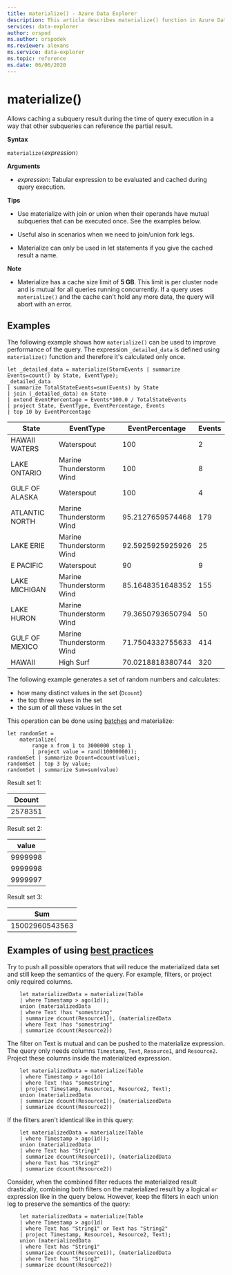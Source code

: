 ```yaml
---
title: materialize() - Azure Data Explorer
description: This article describes materialize() function in Azure Data Explorer.
services: data-explorer
author: orspod
ms.author: orspodek
ms.reviewer: alexans
ms.service: data-explorer
ms.topic: reference
ms.date: 06/06/2020
---
```

# materialize()

Allows caching a subquery result during the time of query execution in a way that other subqueries can reference the partial result.
 
**Syntax**

`materialize(`*expression*`)`

**Arguments**

* *expression*: Tabular expression to be evaluated and cached during query execution.

**Tips**

* Use materialize with join or union when their operands have mutual subqueries that can be executed once. See the examples below.

* Useful also in scenarios when we need to join/union fork legs.

* Materialize can only be used in let statements if you give the cached result a name.

**Note**

* Materialize has a cache size limit of **5 GB**. 
  This limit is per cluster node and is mutual for all queries running concurrently.
  If a query uses `materialize()` and the cache can't hold any more data,
  the query will abort with an error.

## Examples

The following example shows how `materialize()` can be used to improve performance of the query.
The expression `_detailed_data` is defined using `materialize()` function and therefore it's calculated only once.

<!-- csl: https://help.kusto.windows.net/Samples -->
```kusto
let _detailed_data = materialize(StormEvents | summarize Events=count() by State, EventType);
_detailed_data
| summarize TotalStateEvents=sum(Events) by State
| join (_detailed_data) on State
| extend EventPercentage = Events*100.0 / TotalStateEvents
| project State, EventType, EventPercentage, Events
| top 10 by EventPercentage
```

|State|EventType|EventPercentage|Events|
|---|---|---|---|
|HAWAII WATERS|Waterspout|100|2|
|LAKE ONTARIO|Marine Thunderstorm Wind|100|8|
|GULF OF ALASKA|Waterspout|100|4|
|ATLANTIC NORTH|Marine Thunderstorm Wind|95.2127659574468|179|
|LAKE ERIE|Marine Thunderstorm Wind|92.5925925925926|25|
|E PACIFIC|Waterspout|90|9|
|LAKE MICHIGAN|Marine Thunderstorm Wind|85.1648351648352|155|
|LAKE HURON|Marine Thunderstorm Wind|79.3650793650794|50|
|GULF OF MEXICO|Marine Thunderstorm Wind|71.7504332755633|414|
|HAWAII|High Surf|70.0218818380744|320|


The following example generates a set of random numbers and calculates: 
* how many distinct values in the set (`Dcount`)
* the top three values in the set 
* the sum of all these values in the set 
 
This operation can be done using [batches](batches.md) and materialize:

<!-- csl: https://help.kusto.windows.net/Samples -->
```kusto
let randomSet = 
    materialize(
        range x from 1 to 3000000 step 1
        | project value = rand(10000000));
randomSet | summarize Dcount=dcount(value);
randomSet | top 3 by value;
randomSet | summarize Sum=sum(value)
```

Result set 1:  

|Dcount|
|---|
|2578351|

Result set 2: 

|value|
|---|
|9999998|
|9999998|
|9999997|

Result set 3: 

|Sum|
|---|
|15002960543563|

## Examples of using [best practices](best-practices.md)

Try to push all possible operators that will reduce the materialized data set and still keep the semantics of the query. For example, filters, or project only required columns.

```kusto
    let materializedData = materialize(Table
    | where Timestamp > ago(1d));
    union (materializedData
    | where Text !has "somestring"
    | summarize dcount(Resource1)), (materializedData
    | where Text !has "somestring"
    | summarize dcount(Resource2))
```

The filter on Text is mutual and can be pushed to the materialize expression.
    The query only needs columns `Timestamp`, `Text`, `Resource1`, and `Resource2`. Project these columns inside the materialized expression.
    
```kusto
    let materializedData = materialize(Table
    | where Timestamp > ago(1d)
    | where Text !has "somestring"
    | project Timestamp, Resource1, Resource2, Text);
    union (materializedData
    | summarize dcount(Resource1)), (materializedData
    | summarize dcount(Resource2))
```
    
If the filters aren't identical like in this query:  

```kusto
    let materializedData = materialize(Table
    | where Timestamp > ago(1d));
    union (materializedData
    | where Text has "String1"
    | summarize dcount(Resource1)), (materializedData
    | where Text has "String2"
    | summarize dcount(Resource2))
 ```

Consider, when the combined filter reduces the materialized result drastically, combining both filters on the materialized result by a logical `or` expression like in the query below. However, keep the filters in each union leg to preserve the semantics of the query:
     
```kusto
    let materializedData = materialize(Table
    | where Timestamp > ago(1d)
    | where Text has "String1" or Text has "String2"
    | project Timestamp, Resource1, Resource2, Text);
    union (materializedData
    | where Text has "String1"
    | summarize dcount(Resource1)), (materializedData
    | where Text has "String2"
    | summarize dcount(Resource2))
```
    